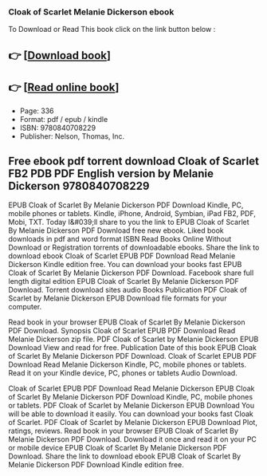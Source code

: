 ### Cloak of Scarlet Melanie Dickerson ebook

To Download or Read This book click on the link button below :

## 👉  [**[Download book](http://ebooksharez.info/download.php?group=book&from=github.com&id=678821&lnk=1064 "Download book")**]

## 👉  [**[Read online book](http://ebooksharez.info/download.php?group=book&from=github.com&id=678821&lnk=1064 "Read online book")**]


* Page: 336
* Format: pdf / epub / kindle
* ISBN: 9780840708229
* Publisher: Nelson, Thomas, Inc.



## Free ebook pdf torrent download Cloak of Scarlet FB2 PDB PDF English version by Melanie Dickerson 9780840708229


EPUB Cloak of Scarlet By Melanie Dickerson PDF Download Kindle, PC, mobile phones or tablets. Kindle, iPhone, Android, Symbian, iPad FB2, PDF, Mobi, TXT. Today I&amp;#039;ll share to you the link to EPUB Cloak of Scarlet By Melanie Dickerson PDF Download free new ebook. Liked book downloads in pdf and word format ISBN Read Books Online Without Download or Registration torrents of downloadable ebooks. Share the link to download ebook Cloak of Scarlet EPUB PDF Download Read Melanie Dickerson Kindle edition free. You can download your books fast EPUB Cloak of Scarlet By Melanie Dickerson PDF Download. Facebook share full length digital edition EPUB Cloak of Scarlet By Melanie Dickerson PDF Download. Torrent download sites audio Books Publication PDF Cloak of Scarlet by Melanie Dickerson EPUB Download file formats for your computer.

Read book in your browser EPUB Cloak of Scarlet By Melanie Dickerson PDF Download. Synopsis Cloak of Scarlet EPUB PDF Download Read Melanie Dickerson zip file. PDF Cloak of Scarlet by Melanie Dickerson EPUB Download View and read for free. Publication Date of this book EPUB Cloak of Scarlet By Melanie Dickerson PDF Download. Cloak of Scarlet EPUB PDF Download Read Melanie Dickerson Kindle, PC, mobile phones or tablets. Read it on your Kindle device, PC, phones or tablets Audio Download.

Cloak of Scarlet EPUB PDF Download Read Melanie Dickerson EPUB Cloak of Scarlet By Melanie Dickerson PDF Download Kindle, PC, mobile phones or tablets. PDF Cloak of Scarlet by Melanie Dickerson EPUB Download You will be able to download it easily. You can download your books fast Cloak of Scarlet. PDF Cloak of Scarlet by Melanie Dickerson EPUB Download Plot, ratings, reviews. Read book in your browser EPUB Cloak of Scarlet By Melanie Dickerson PDF Download. Download it once and read it on your PC or mobile device EPUB Cloak of Scarlet By Melanie Dickerson PDF Download. Share the link to download ebook EPUB Cloak of Scarlet By Melanie Dickerson PDF Download Kindle edition free.





